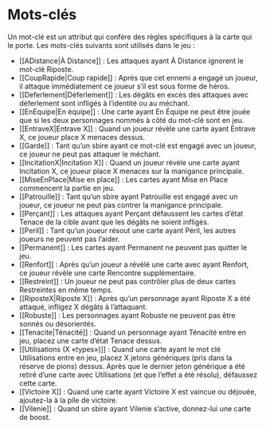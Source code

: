 # Mots-clés
Un mot-clé est un attribut qui confère des règles spécifiques à la carte qui le porte. Les mots-clés suivants sont utilisés dans le jeu :

- [[ADistance|À Distance]] : Les attaques ayant À Distance ignorent le mot-clé Riposte. 
- [[CoupRapide|Coup rapide]] : Après que cet ennemi a engagé un joueur, il attaque immédiatement ce joueur s’il est sous forme de héros. 
- [[Deferlement|Déferlement]] : Les dégâts en excès des attaques avec déferlement sont infligés à l’identité ou au méchant.
- [[EnEquipe|En équipe]] : Une carte ayant En Équipe ne peut être jouée que si les deux personnages nommés à côté du mot-clé sont en jeu.
- [[EntraveX|Entrave X]] : Quand un joueur révèle une carte ayant Entrave X, ce joueur place X menaces dessus.
- [[Garde]] : Tant qu’un sbire ayant ce mot-clé est engagé avec un joueur, ce joueur ne peut pas attaquer le méchant.
- [[IncitationX|Incitation X]] : Quand un joueur révèle une carte ayant Incitation X, ce joueur place X menaces sur la manigance principale.
- [[MiseEnPlace|Mise en place]] : Les cartes ayant Mise en Place commencent la partie en jeu. 
- [[Patrouille]] : Tant qu’un sbire ayant Patrouille est engagé avec un joueur, ce joueur ne peut pas contrer la manigance principale.
- [[Perçant]] : Les attaques ayant Perçant défaussent les cartes d’état Tenace de la cible avant que les dégâts ne soient infligés.
- [[Peril]] : Tant qu’un joueur résout une carte ayant Péril, les autres joueurs ne peuvent pas l’aider.
- [[Permanent]] : Les cartes ayant Permanent ne peuvent pas quitter le jeu.
- [[Renfort]] : Après qu’un joueur a révélé une carte avec ayant Renfort, ce joueur révèle une carte Rencontre supplémentaire.
- [[Restreint]] : Un joueur ne peut pas contrôler plus de deux cartes Restreintes en même temps.
- [[RiposteX|Riposte X]] : Après qu’un personnage ayant Riposte X a été attaqué, infligez X dégâts à l’attaquant.
- [[Robuste]] : Les personnages ayant Robuste ne peuvent pas être sonnés ou désorientés.
- [[Tenacite|Ténacité]] : Quand un personnage ayant Ténacité entre en jeu, placez une carte d’état Tenace dessus.
- [[Utilisations (X «types»)]] : Quand une carte ayant le mot clé Utilisations entre en jeu, placez X jetons génériques (pris dans la réserve de pions) dessus. Après que le dernier jeton générique a été retiré d’une carte avec Utilisations (et que l’effet a été résolu), défaussez cette carte.
- [[Victoire X]] : Quand une carte ayant Victoire X est vaincue ou déjouée, ajoutez-la à la pile de victoire. 
- [[Vilenie]] : Quand un sbire ayant Vilenie s’active, donnez-lui une carte de boost.